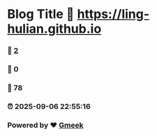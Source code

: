 # Blog Title :link: https://ling-hulian.github.io 
### :page_facing_up: [2](https://ling-hulian.github.io/tag.html) 
### :speech_balloon: 0 
### :hibiscus: 78 
### :alarm_clock: 2025-09-06 22:55:16 
### Powered by :heart: [Gmeek](https://github.com/Meekdai/Gmeek)
